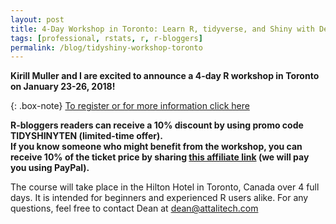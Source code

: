 ```yaml
---
layout: post
title: 4-Day Workshop in Toronto: Learn R, tidyverse, and Shiny with Dean Attali and Kirill Muller
tags: [professional, rstats, r, r-bloggers]
permalink: /blog/tidyshiny-workshop-toronto
---
```


**Kirill Muller and I are excited to announce a 4-day R workshop in Toronto on January 23-26, 2018!**

{: .box-note}
[To register or for more information click here](https://www.eventbrite.com/e/modern-r-data-processing-visualization-and-reporting-with-r-tickets-39862492789?aff=rbloggerstrack)

**R-bloggers readers can receive a 10% discount by using promo code TIDYSHINYTEN (limited-time offer).  
If you know someone who might benefit from the workshop, you can receive 10% of the ticket price by sharing [this affiliate link](https://www.eventbrite.com/affiliate-register?eid=39862492789&affid=189033529) (we will pay you using PayPal).**

The course will take place in the Hilton Hotel in Toronto, Canada over 4 full days. It is intended for beginners and experienced R users alike. For any questions, feel free to contact Dean at dean@attalitech.com

